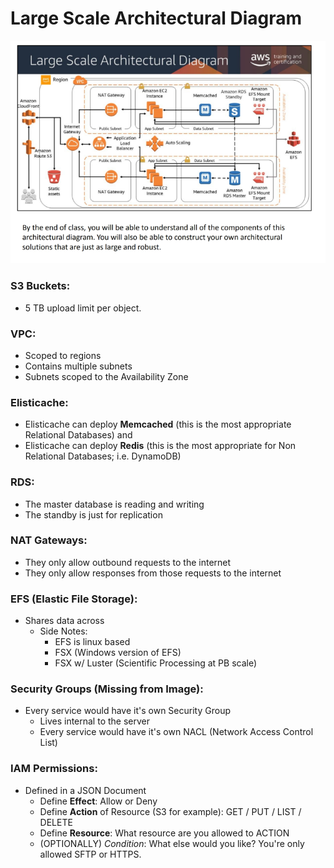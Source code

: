 # Large Scale Architectural Diagram

![](large-scale-diagram.png)

### S3 Buckets:
* 5 TB upload limit per object.

### VPC:
* Scoped to regions
* Contains multiple subnets
* Subnets scoped to the Availability Zone
 
### Elisticache:
* Elisticache can deploy __Memcached__ (this is the most appropriate Relational Databases) and 
* Elisticache can deploy __Redis__ (this is the most appropriate for Non Relational Databases; i.e. DynamoDB)

### RDS:
* The master database is reading and writing
* The standby is just for replication

### NAT Gateways:
* They only allow outbound requests to the internet
* They only allow responses from those requests to the internet

### EFS (Elastic File Storage):
* Shares data across 
    * Side Notes:
        * EFS is linux based
        * FSX (Windows version of EFS)
        * FSX w/ Luster (Scientific Processing at PB scale)

### Security Groups (Missing from Image):
* Every service would have it's own Security Group
    * Lives internal to the server
    * Every service would have it's own NACL (Network Access Control List)


### IAM Permissions:
* Defined in a JSON Document
    * Define __Effect__: Allow or Deny
    * Define __Action__ of Resource (S3 for example): GET / PUT / LIST / DELETE  
    * Define __Resource__: What resource are you allowed to ACTION
    * (OPTIONALLY) *Condition*: What else would you like? You're only allowed SFTP or HTTPS.